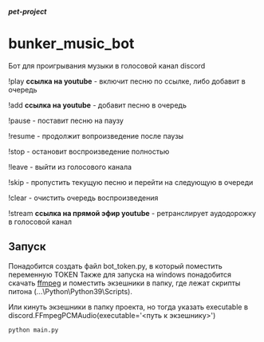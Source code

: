 _**pet-project**_

# bunker_music_bot

Бот для проигрывания музыки в голосовой канал discord

!play **__ссылка на youtube__** - включит песню по ссылке, либо добавит в очередь

!add **__ссылка на youtube__** - добавит песню в очередь

!pause - поставит песню на паузу

!resume - продолжит вопроизведение после паузы

!stop - остановит воспроизведение полностью

!leave - выйти из голосового канала

!skip - пропустить текущую песню и перейти на следующую в очереди

!clear - очистить очередь воспроизведения

!stream **__ссылка на прямой эфир youtube__** - ретранслирует аудодорожку в голосовой канал

## Запуск
Понадобится создать файл bot_token.py, в который поместить переменную TOKEN
Также для запуска на windows понадобится скачать [ffmpeg](https://ffmpeg.org/download.html) и поместить экзешники в папку, где лежат скрипты питона (...\Python\Python39\Scripts).

Или кинуть экзешники в папку проекта, но тогда указать executable в discord.FFmpegPCMAudio(executable='<путь к экзешнику>')

```
python main.py
```
